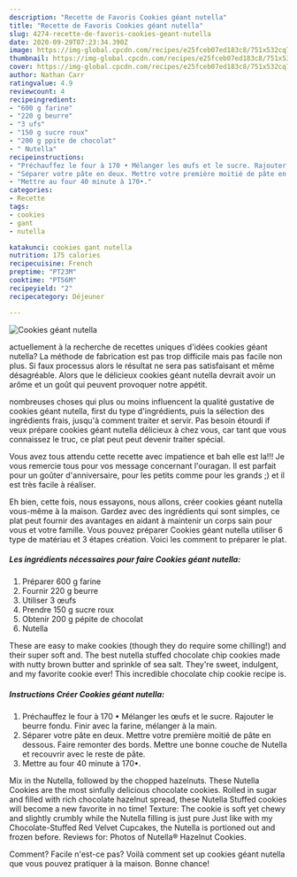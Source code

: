 ```yaml
---
description: "Recette de Favoris Cookies géant nutella"
title: "Recette de Favoris Cookies géant nutella"
slug: 4274-recette-de-favoris-cookies-geant-nutella
date: 2020-09-29T07:23:34.390Z
image: https://img-global.cpcdn.com/recipes/e25fceb07ed183c8/751x532cq70/cookies-geant-nutella-photo-principale-de-la-recette.jpg
thumbnail: https://img-global.cpcdn.com/recipes/e25fceb07ed183c8/751x532cq70/cookies-geant-nutella-photo-principale-de-la-recette.jpg
cover: https://img-global.cpcdn.com/recipes/e25fceb07ed183c8/751x532cq70/cookies-geant-nutella-photo-principale-de-la-recette.jpg
author: Nathan Carr
ratingvalue: 4.9
reviewcount: 4
recipeingredient:
- "600 g farine"
- "220 g beurre"
- "3 ufs"
- "150 g sucre roux"
- "200 g ppite de chocolat"
- " Nutella"
recipeinstructions:
- "Préchauffez le four à 170 • Mélanger les œufs et le sucre. Rajouter le beurre fondu. Finir avec la farine, mélanger à la main."
- "Séparer votre pâte en deux. Mettre votre première moitié de pâte en dessous. Faire remonter des bords. Mettre une bonne couche de Nutella et recouvrir avec le reste de pâte."
- "Mettre au four 40 minute à 170•."
categories:
- Recette
tags:
- cookies
- gant
- nutella

katakunci: cookies gant nutella 
nutrition: 175 calories
recipecuisine: French
preptime: "PT23M"
cooktime: "PT56M"
recipeyield: "2"
recipecategory: Déjeuner

---
```



![Cookies géant nutella](https://img-global.cpcdn.com/recipes/e25fceb07ed183c8/751x532cq70/cookies-geant-nutella-photo-principale-de-la-recette.jpg)

actuellement à la recherche de recettes uniques d'idées cookies géant nutella? La méthode de fabrication est pas trop difficile mais pas facile non plus. Si faux processus alors le résultat ne sera pas satisfaisant et même désagréable. Alors que le délicieux cookies géant nutella devrait avoir un arôme et un goût qui peuvent provoquer notre appétit.

nombreuses choses qui plus ou moins influencent la qualité gustative de cookies géant nutella, first du type d'ingrédients, puis la sélection des ingrédients frais, jusqu'à comment traiter et servir. Pas besoin étourdi if veux prépare cookies géant nutella délicieux à chez vous, car tant que vous connaissez le truc, ce plat peut peut devenir traiter spécial.

Vous avez tous attendu cette recette avec impatience et bah elle est la!!! Je vous remercie tous pour vos message concernant l&#39;ouragan. Il est parfait pour un goûter d&#39;anniversaire, pour les petits comme pour les grands ;) et il est très facile à réaliser.


Eh bien, cette fois, nous essayons, nous allons, créer cookies géant nutella vous-même à la maison. Gardez avec des ingrédients qui sont simples, ce plat peut fournir des avantages en aidant à maintenir un corps sain pour vous et votre famille. Vous pouvez préparer Cookies géant nutella utiliser 6 type de matériau et 3 étapes création. Voici les comment to préparer le plat.

<!--inarticleads1-->

##### Les ingrédients nécessaires pour faire Cookies géant nutella:

1. Préparer 600 g farine
1. Fournir 220 g beurre
1. Utiliser 3 œufs
1. Prendre 150 g sucre roux
1. Obtenir 200 g pépite de chocolat
1.   Nutella


These are easy to make cookies (though they do require some chilling!) and their super soft and. The best nutella stuffed chocolate chip cookies made with nutty brown butter and sprinkle of sea salt. They&#39;re sweet, indulgent, and my favorite cookie ever! This incredible chocolate chip cookie recipe is. 

<!--inarticleads2-->

##### Instructions Créer Cookies géant nutella:

1. Préchauffez le four à 170 • Mélanger les œufs et le sucre. Rajouter le beurre fondu. Finir avec la farine, mélanger à la main.
1. Séparer votre pâte en deux. Mettre votre première moitié de pâte en dessous. Faire remonter des bords. Mettre une bonne couche de Nutella et recouvrir avec le reste de pâte.
1. Mettre au four 40 minute à 170•.


Mix in the Nutella, followed by the chopped hazelnuts. These Nutella Cookies are the most sinfully delicious chocolate cookies. Rolled in sugar and filled with rich chocolate hazelnut spread, these Nutella Stuffed cookies will become a new favorite in no time! Texture: The cookie is soft yet chewy and slightly crumbly while the Nutella filling is just pure Just like with my Chocolate-Stuffed Red Velvet Cupcakes, the Nutella is portioned out and frozen before. Reviews for: Photos of Nutella® Hazelnut Cookies. 


Comment? Facile n'est-ce pas? Voilà comment set up cookies géant nutella que vous pouvez pratiquer à la maison. Bonne chance!
